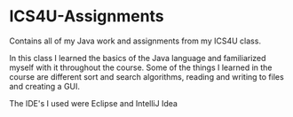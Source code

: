 # ICS4U-Assignments
Contains all of my Java work and assignments from my ICS4U class.

In this class I learned the basics of the Java language and familiarized myself with it throughout the course. Some of the things I learned in the course are different sort and search algorithms, reading and writing to files and creating a GUI.

The IDE's I used were Eclipse and IntelliJ Idea

